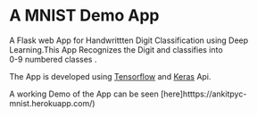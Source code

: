 # A MNIST Demo App

A Flask web App for Handwrittten Digit Classification using Deep Learning.This App Recognizes the Digit and classifies into  
0-9  numbered  classes .

The App is developed using [Tensorflow](https://www.tensorflow.org/https://www.tensorflow.org/) and [Keras](https://keras.io/) Api.




A working Demo of  the App can be seen [here]htttps://ankitpyc-mnist.herokuapp.com/)


